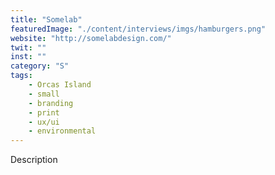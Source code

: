 ```yaml
---
title: "Somelab"
featuredImage: "./content/interviews/imgs/hamburgers.png"
website: "http://somelabdesign.com/"
twit: ""
inst: ""
category: "S"
tags:
    - Orcas Island
    - small
    - branding
    - print
    - ux/ui
    - environmental
---
```


Description
